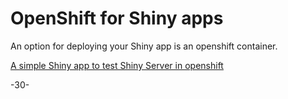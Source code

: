 <!--
Copyright 2018 Province of British Columbia

This work is licensed under the Creative Commons Attribution 4.0 International License.
To view a copy of this license, visit http://creativecommons.org/licenses/by/4.0/.
-->

# OpenShift for Shiny apps

An option for deploying your Shiny app is an openshift container.


[A simple Shiny app to test Shiny Server in openshift](https://github.com/bcgov/simple-R-shiny)



-30-

